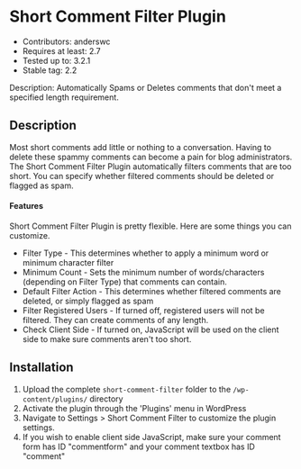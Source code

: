 Short Comment Filter Plugin
===========================
* Contributors: anderswc
* Requires at least: 2.7
* Tested up to: 3.2.1
* Stable tag: 2.2

Description: Automatically Spams or Deletes comments that don\'t meet a specified length requirement.

Description
-----------

Most short comments add little or nothing to a conversation.
Having to delete these spammy comments can become a pain for blog administrators.
The Short Comment Filter Plugin automatically filters comments that are too short.
You can specify whether filtered comments should be deleted or flagged as spam.

#### Features ####

Short Comment Filter Plugin is pretty flexible. Here are some things you can customize.

* Filter Type - This determines whether to apply a minimum word or minimum character filter
* Minimum Count - Sets the minimum number of words/characters (depending on Filter Type) that comments can contain.
* Default Filter Action - This determines whether filtered comments are deleted, or simply flagged as spam
* Filter Registered Users - If turned off, registered users will not be filtered. They can create comments of any length.
* Check Client Side - If turned on, JavaScript will be used on the client side to make sure comments aren\'t too short.

Installation
------------

1. Upload the complete `short-comment-filter` folder to the `/wp-content/plugins/` directory
2. Activate the plugin through the \'Plugins\' menu in WordPress
3. Navigate to Settings > Short Comment Filter to customize the plugin settings.
4. If you wish to enable client side JavaScript, make sure your comment form has ID \"commentform\" and your comment textbox has ID \"comment\"
